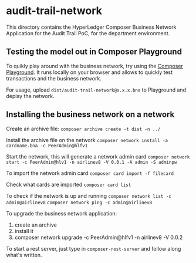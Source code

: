 # audit-trail-network

This directory contains the HyperLedger Composer Business Network Application for the Audit Trail PoC, for the department environment.

## Testing the model out in Composer Playground

To quikly play around with the business network, try using the [Composer Playground](https://composer-playground.mybluemix.net/). It runs locally on your browser and allows to quickly test transactions and the business network. 

For usage, upload `dist/audit-trail-network@x.x.x.bna` to Playground and deplay the network.

## Installing the business network on a network

Create an archive file:
```composer archive create -t dist -n ../```

Install the archive file on the network
```composer network install -a cardname.bna -c PeerAdmin@hlfv1```

Start the network, this will generate a network admin card
```composer network start -c PeerAdmin@hlv1 -n airlinev8 -V 0.0.1 -A admin -S adminpw```

To import the network admin card
```composer card import -f filecard```

Check what cards are imported
```composer card list```

To check if the network is up and running
```composer network list -c admin@airlinev8```
```composer network ping -c admin@airlinev8```

To upgrade the business network application:
1. create an archive
2. install it
3. composer network upgrade -c PeerAdmin@hlfv1 -n airlinev8 -V 0.0.2

To start a rest server, just type in `composer-rest-server` and follow along what's written.